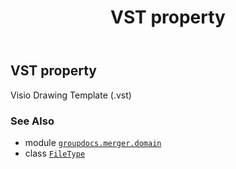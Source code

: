 ﻿---
title: VST property
second_title: GroupDocs.Merger for Python via .NET API References
description: 
type: docs
url: /python-net/groupdocs.merger.domain/filetype/vst/
is_root: false
weight: 650
---

## VST property


Visio Drawing Template (.vst)

### See Also
* module [`groupdocs.merger.domain`](../../)
* class [`FileType`](/merger/python-net/groupdocs.merger.domain/filetype)
